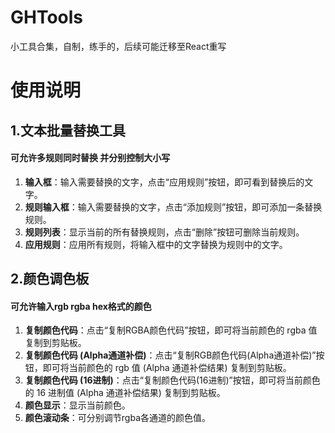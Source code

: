 # GHTools
小工具合集，自制，练手的，后续可能迁移至React重写

# 使用说明

## 1.文本批量替换工具 
#### 可允许多规则同时替换 并分别控制大小写
1. **输入框**：输入需要替换的文字，点击“应用规则”按钮，即可看到替换后的文字。
2. **规则输入框**：输入需要替换的文字，点击“添加规则”按钮，即可添加一条替换规则。
3. **规则列表**：显示当前的所有替换规则，点击“删除”按钮可删除当前规则。
4. **应用规则**：应用所有规则，将输入框中的文字替换为规则中的文字。
## 2.颜色调色板
#### 可允许输入rgb rgba hex格式的颜色
1. **复制颜色代码**：点击“复制RGBA颜色代码”按钮，即可将当前颜色的 rgba 值复制到剪贴板。
2. **复制颜色代码 (Alpha通道补偿)**：点击“复制RGB颜色代码(Alpha通道补偿)”按钮，即可将当前颜色的 rgb 值 (Alpha 通道补偿结果) 复制到剪贴板。
3. **复制颜色代码 (16进制)**：点击“复制颜色代码(16进制)”按钮，即可将当前颜色的 16 进制值 (Alpha 通道补偿结果) 复制到剪贴板。
4. **颜色显示**：显示当前颜色。
5. **颜色滚动条**：可分别调节rgba各通道的颜色值。
